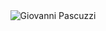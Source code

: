 
<!-- CTF Name -->
<div align="center">
  <img src="https://raw.githubusercontent.com/Giunco171/CTF-Write-Ups/main/assets/name.svg" alt="Giovanni Pascuzzi" />
</div>
